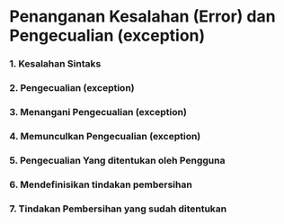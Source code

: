# **Penanganan Kesalahan (Error) dan Pengecualian (exception)**
 
### **1. Kesalahan Sintaks**
### **2. Pengecualian (exception)**
### **3. Menangani Pengecualian (exception)**
### **4. Memunculkan Pengecualian (exception)**
### **5. Pengecualian Yang ditentukan oleh Pengguna**
### **6. Mendefinisikan tindakan pembersihan**
### **7. Tindakan Pembersihan yang sudah ditentukan**